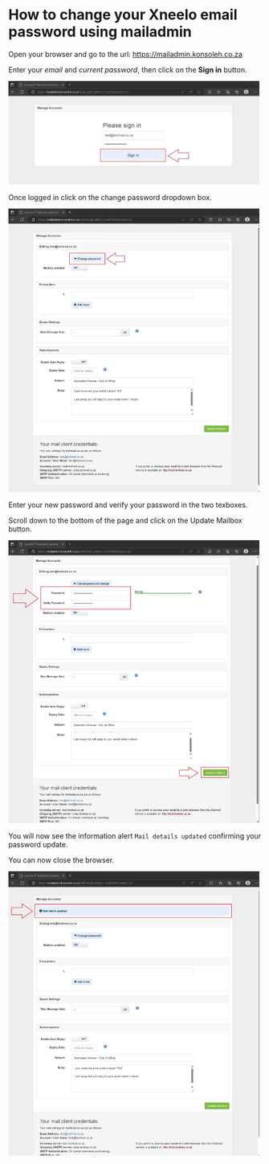 
# How to change your Xneelo email password using mailadmin

Open your browser and go to the url: https://mailadmin.konsoleh.co.za

Enter your _email_ and _current password_, then click on the **Sign in** button.

[<img src="img/9.jpg" width="500"/>](img/9.jpg)

Once logged in click on the change password dropdown box.

[<img src="img/10.jpg" width="500"/>](img/10.jpg)

Enter your new password and verify your password in the two texboxes.

Scroll down to the bottom of the page and click on the Update Mailbox button.

[<img src="img/11.jpg" width="500"/>](img/11.jpg)

You will now see the information alert `Mail details updated` confirming your password update.

You can now close the browser.

[<img src="img/12.jpg" width="500"/>](img/12.jpg)
